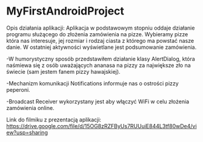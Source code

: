 # MyFirstAndroidProject
Opis działania aplikacji:
Aplikacja w podstawowym stopniu oddaje działanie programu służącego do złożenia zamówienia na pizze. 
Wybieramy pizze która nas interesuje, jej rozmiar i rodzaj ciasta z którego ma powstać nasze danie. W ostatniej aktywności wyświetlane jest podsumowanie zamówienia.

-W humorystyczny sposób przedstawiłem działanie klasy AlertDialog, która naśmiewa się z osób uważających ananasa na pizzy za największe zło na świecie (sam jestem fanem pizzy hawajskiej).

-Mechanizm komunikacji Notifications informuje nas o ostrości pizzy peperoni.

-Broadcast Receiver wykorzystany jest aby włączyć WiFi w celu złożenia zamówienia online.

Link do filmiku z prezentacją aplikacji:
https://drive.google.com/file/d/15OG8zRZFByUs7RUUuiE844L3tf80wDe4/view?usp=sharing
